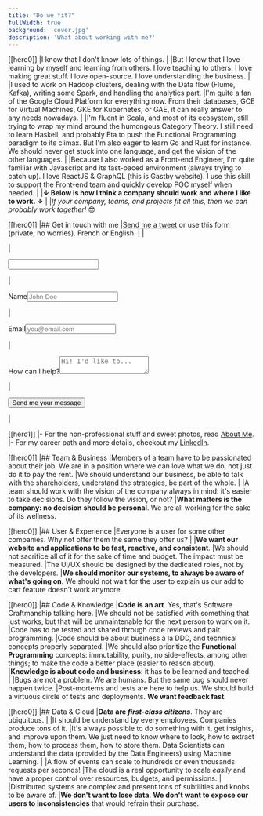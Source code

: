 ```yaml
---
title: "Do we fit?"
fullWidth: true
background: 'cover.jpg'
description: 'What about working with me?'
---
```


[[hero0]]
|I know that I don't know lots of things.
|
|But I know that I love learning by myself and learning from others. I love teaching to others. I love making great stuff. I love open-source. I love understanding the business.
|
|I used to work on Hadoop clusters, dealing with the Data flow (Flume, Kafka), writing some Spark, and handling the analytics part.
|I'm quite a fan of the Google Cloud Platform for everything now. From their databases, GCE for Virtual Machines, GKE for Kubernetes, or GAE, it can really answer to any needs nowadays.
|
|I'm fluent in Scala, and most of its ecosystem, still trying to wrap my mind around the humongous Category Theory. I still need to learn Haskell, and probably Eta to push the Functional Programming paradigm to its climax. But I'm also eager to learn Go and Rust for instance. We should never get stuck into one language, and get the vision of the other languages.
|
|Because I also worked as a Front-end Engineer, I'm quite familiar with Javascript and its fast-paced environment (always trying to catch up). I love ReactJS & GraphQL (this is Gastby website). I use this skill to support the Front-end team and quickly develop POC myself when needed.
|
|**↓ Below is how I think a company should work and where I like to work. ↓**
|
|_If your company, teams, and projects fit all this, then we can probably work together!_ :sunglasses:

[[hero0]]
|## Get in touch with me
|[Send me a tweet](https://twitter.com/sderosiaux) or use this form (private, no worries). French or English.
|
|<form id="contact-form" name="contact" method="POST" netlify-honeypot="bot" netlify>
|<p class="bot"><input type="text" name="bot" /></p>
|<p><label for="name">Name</label><input required placeholder="John Doe" type="text" name="name" /></p>
|<p><label for="email">Email</label><input required placeholder="you@email.com" type="email" name="email" /></p>
|<p><label for="message">How can I help?</label><textarea required placeholder="Hi! I'd like to..." name="message"></textarea></p>
|<p><button type="submit">Send me your message</button></p>
|</form>

[[hero1]]
|- For the non-professional stuff and sweet photos, read [About Me](/about-me).
|- For my career path and more details, checkout my [LinkedIn](https://www.linkedin.com/in/st%C3%A9phane-derosiaux/).

[[hero0]]
|## Team & Business
|Members of a team have to be passionated about their job. We are in a position where we can love what we do, not just do it to pay the rent.
|We should understand our business, be able to talk with the shareholders, understand the strategies, be part of the whole.
|
|A team should work with the vision of the company always in mind: it's easier to take decisions. Do they follow the vision, or not?
|**What matters is the company: no decision should be personal**. We are all working for the sake of its wellness.

[[hero0]]
|## User & Experience
|Everyone is a user for some other companies. Why not offer them the same they offer us?
|
|**We want our website and applications to be fast, reactive, and consistent**.
|We should not sacrifice all of it for the sake of time and budget. The impact must be measured.
|The UI/UX should be designed by the dedicated roles, not by the developers.
|**We should monitor our systems, to always be aware of what's going on**. We should not wait for the user to explain us our add to cart feature doesn't work anymore.

[[hero0]]
|## Code & Knowledge
|**Code is an art**. Yes, that's Software Craftmanship talking here.
|We should not be satisfied with something that just works, but that will be unmaintenable for the next person to work on it.
|Code has to be tested and shared through code reviews and pair programming.
|Code should be about business à la DDD, and technical concepts properly separated.
|We should also prioritize the **Functional Programming** concepts: immutability, purity, no side-effects, among other things; to make the code a better place (easier to reason about).
|**Knowledge is about code and business**: it has to be learned and teached.
|
|Bugs are not a problem. We are humans. But the same bug should never happen twice.
|Post-mortems and tests are here to help us. We should build a virtuous circle of tests and deployments. **We want feedback fast**.

[[hero0]]
|## Data & Cloud
|**Data are _first-class citizens_**. They are ubiquitous.
|
|It should be understand by every employees. Companies produce tons of it.
|It's always possible to do something with it, get insights, and improve upon them. We just need to know where to look, how to extract them, how to process them, how to store them. Data Scientists can understand the data (provided by the Data Engineers) using Machine Learning.
|
|A flow of events can scale to hundreds or even thousands requests per seconds!
|The cloud is a real opportunity to scale _easily_ and have a proper control over resources, budgets, and permissions.
|
|Distributed systems are complex and present tons of subtilities and knobs to be aware of.
|**We don't want to lose data**. **We don't want to expose our users to inconsistencies** that would refrain their purchase.
